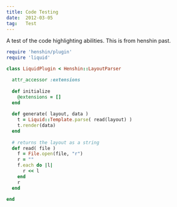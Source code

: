 ```yaml
---
title: Code Testing
date:  2012-03-05
tag:   Test
---
```


A test of the code highlighting abilities. This is from henshin past.

``` ruby
require 'henshin/plugin'
require 'liquid'

class LiquidPlugin < Henshin::LayoutParser

  attr_accessor :extensions
  
  def initialize
    @extensions = []
  end
  
  def generate( layout, data )
    t = Liquid::Template.parse( read(layout) )
    t.render(data)
  end
  
  # returns the layout as a string
  def read( file )
    f = File.open(file, "r")
    r = ""
    f.each do |l|
      r << l
    end
    r
  end

end
```
